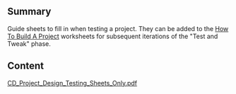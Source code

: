 ## Summary

 Guide sheets to fill in when testing a project. They can
be added to the [How To Build A
Project](How_To_Build_A_Project.md) worksheets for subsequent
iterations of the "Test and Tweak" phase. 

## Content

[CD_Project_Design_Testing_Sheets_Only.pdf](../files/CD_Project_Design_Testing_Sheets_Only.pdf)
